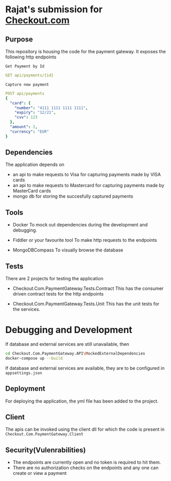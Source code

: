 # Rajat's submission for [Checkout.com](checkout.com)

## Purpose
This repository is housing the code for the payment gateway. It exposes the following http endpoints

`
Get Payment by Id
`
```yaml
GET api/payments/{id}
```

`
Capture new payment
`

```yaml
POST api/payments
{
  "card": {
    "number": "4111 1111 1111 1111",
    "expiry": "12/21",
    "cvv": 123
  },
  "amount": 2,
  "currency": "EUR"
}
```

## Dependencies
The application depends on 
* an api to make requests to Visa for capturing payments made by VISA cards
* an api to make requests to Mastercard for capturing payments made by MasterCard cards
* mongo db for storing the succesfully captured payments

## Tools
* Docker
To mock out dependencies during the development and debugging.

* Fiddler or your favourite tool
To make http requests to the endpoints

* MongoDBCompass
To visually browse the database

## Tests
There are 2 projects for testing the application
* Checkout.Com.PaymentGateway.Tests.Contract
This has the consumer driven contract tests for the http endpoints

* Checkout.Com.PaymentGateway.Tests.Unit
This has the unit tests for the services.

# Debugging and Development
If database and external services are still unavailable, then
```sh
cd Checkout.Com.PaymentGateway.API\MockedExternalDependencies 
docker-compose up --build
```
If database and external services are available, they are to be configured in `appsettings.json`

## Deployment
For deploying the application, the yml file has been added to the project.

## Client
The apis can be invoked using the client dll for which the code is present in `Checkout.Com.PaymentGateway.Client`

## Security(Vulenrabilities)
* The endpoints are currently open and no token is required to hit them.
* There are no authorization checks on the endpoints and any one can create or view a payment